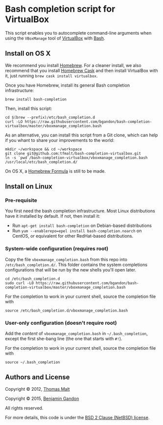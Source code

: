 Bash completion script for VirtualBox
=====================================

This script enables you to autocomplete command-line arguments when using
the `VBoxManage` tool of [VirtualBox](https://www.virtualbox.org/) with
[Bash](http://www.gnu.org/software/bash/).


Install on OS X
---------------

We recommend you install [Homebrew](http://brew.sh/). For a cleaner install,
we also recommend that you install [Homebrew Cask](http://caskroom.io/) and
then install VirtualBox with it, just running `brew cask install virtualbox`.

Once you have Homebrew, install its general Bash completion infrastructure:

	brew install bash-completion

Then, install this script:

	cd $(brew --prefix)/etc/bash_completion.d
	curl -LO https://raw.githubusercontent.com/bgandon/bash-completion-virtualbox/master/vboxmanage_completion.bash

As an alternative, you can install this script from a Git clone,
which can help if you whant to share your improvements to the
world:

	mkdir ~/workspace && cd ~/workspace
	git clone git@github.com:tfmalt/bash-completion-virtualbox.git
	ln -s `pwd`/bash-completion-virtualbox/vboxmanage_completion.bash /usr/local/etc/bash_completion.d/

On OS X, a [Homebrew Formula](https://github.com/Homebrew/homebrew/tree/master/share/doc/homebrew#contributing)
is still to be made.


Install on Linux
----------------

### Pre-requisite

You first need the bash completion infrastructure. Most Linux distributions
have it installed by default. If not, then install it:

* Run `apt-get install bash-completion` on Debian-based distributions
* Run `yum --enablerepo=epel install bash-completion.noarch` on CentOS, or
  equivalent for other RedHat-based distributions.


### System-wide configuration (requires root)

Copy the file  `vboxmanage_completion.bash` from this repo into `/etc/bash_completion.d/`.
This folder contains the system completions configurations that will be run by
the new shells you'll open later.

	cd /etc/bash_completion.d
	sudo curl -LO https://raw.githubusercontent.com/bgandon/bash-completion-virtualbox/master/vboxmanage_completion.bash

For the completion to work in your current shell, source the completion file
with

	source /etc/bash_completion.d/vboxmanage_completion.bash


### User-only configuration (doesn't require root)

Add the *content* of `vboxmanage_completion.bash` in `~/.bash_completion`,
except the first she-bang line (the one that starts with `#!`).

For the completion to work in your current shell, source the completion file
with

	source ~/.bash_completion


Authors and License
-------------------

Copyright © 2012, [Thomas Malt](https://github.com/tfmalt)

Copyright © 2015, [Benjamin Gandon](https://github.com/bgandon)

All rights reserved.

For more details, this code is under the [BSD 2 Clause (NetBSD) license](LICENSE.txt).
